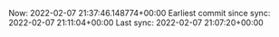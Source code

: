 Now: 2022-02-07 21:37:46.148774+00:00 Earliest commit since sync: 2022-02-07 21:11:04+00:00 Last sync: 2022-02-07 21:07:20+00:00
